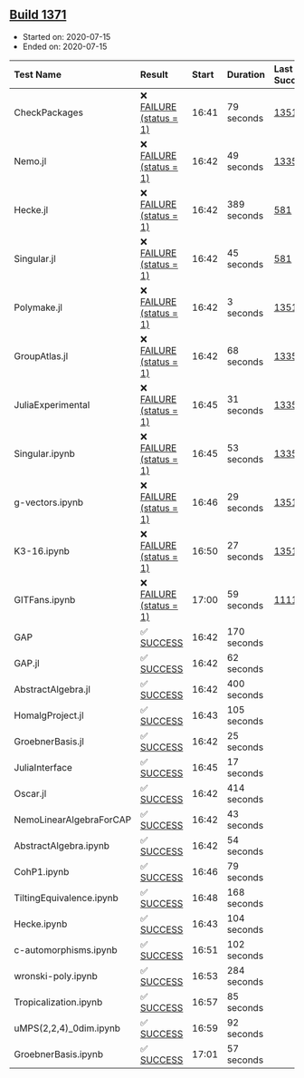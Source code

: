 ## [Build 1371](https://oscarci.mathematik.uni-kl.de/job/oscar-julia-1.4/1371/)

* Started on: 2020-07-15
* Ended on: 2020-07-15

| Test Name    | Result | Start | Duration | Last Success | First Failure |
|:-------------|:-------|:------|:---------|:-------------|:--------------|
| CheckPackages | ❌ [FAILURE (status = 1)](https://oscarci.mathematik.uni-kl.de/job/oscar-julia-1.4/1371/artifact/logs/build-1371/CheckPackages.log) | 16:41 | 79 seconds | [1351](https://oscarci.mathematik.uni-kl.de/job/oscar-julia-1.4/1351/) | [1352](https://oscarci.mathematik.uni-kl.de/job/oscar-julia-1.4/1352/) |
| Nemo.jl | ❌ [FAILURE (status = 1)](https://oscarci.mathematik.uni-kl.de/job/oscar-julia-1.4/1371/artifact/logs/build-1371/Nemo.jl.log) | 16:42 | 49 seconds | [1335](https://oscarci.mathematik.uni-kl.de/job/oscar-julia-1.4/1335/) | [1336](https://oscarci.mathematik.uni-kl.de/job/oscar-julia-1.4/1336/) |
| Hecke.jl | ❌ [FAILURE (status = 1)](https://oscarci.mathematik.uni-kl.de/job/oscar-julia-1.4/1371/artifact/logs/build-1371/Hecke.jl.log) | 16:42 | 389 seconds | [581](https://oscarci.mathematik.uni-kl.de/job/oscar-julia-1.4/581/) | [582](https://oscarci.mathematik.uni-kl.de/job/oscar-julia-1.4/582/) |
| Singular.jl | ❌ [FAILURE (status = 1)](https://oscarci.mathematik.uni-kl.de/job/oscar-julia-1.4/1371/artifact/logs/build-1371/Singular.jl.log) | 16:42 | 45 seconds | [581](https://oscarci.mathematik.uni-kl.de/job/oscar-julia-1.4/581/) | [582](https://oscarci.mathematik.uni-kl.de/job/oscar-julia-1.4/582/) |
| Polymake.jl | ❌ [FAILURE (status = 1)](https://oscarci.mathematik.uni-kl.de/job/oscar-julia-1.4/1371/artifact/logs/build-1371/Polymake.jl.log) | 16:42 | 3 seconds | [1351](https://oscarci.mathematik.uni-kl.de/job/oscar-julia-1.4/1351/) | [1352](https://oscarci.mathematik.uni-kl.de/job/oscar-julia-1.4/1352/) |
| GroupAtlas.jl | ❌ [FAILURE (status = 1)](https://oscarci.mathematik.uni-kl.de/job/oscar-julia-1.4/1371/artifact/logs/build-1371/GroupAtlas.jl.log) | 16:42 | 68 seconds | [1335](https://oscarci.mathematik.uni-kl.de/job/oscar-julia-1.4/1335/) | [1336](https://oscarci.mathematik.uni-kl.de/job/oscar-julia-1.4/1336/) |
| JuliaExperimental | ❌ [FAILURE (status = 1)](https://oscarci.mathematik.uni-kl.de/job/oscar-julia-1.4/1371/artifact/logs/build-1371/JuliaExperimental.log) | 16:45 | 31 seconds | [1335](https://oscarci.mathematik.uni-kl.de/job/oscar-julia-1.4/1335/) | [1336](https://oscarci.mathematik.uni-kl.de/job/oscar-julia-1.4/1336/) |
| Singular.ipynb | ❌ [FAILURE (status = 1)](https://oscarci.mathematik.uni-kl.de/job/oscar-julia-1.4/1371/artifact/logs/build-1371/Singular.ipynb.log) | 16:45 | 53 seconds | [1335](https://oscarci.mathematik.uni-kl.de/job/oscar-julia-1.4/1335/) | [1336](https://oscarci.mathematik.uni-kl.de/job/oscar-julia-1.4/1336/) |
| g-vectors.ipynb | ❌ [FAILURE (status = 1)](https://oscarci.mathematik.uni-kl.de/job/oscar-julia-1.4/1371/artifact/logs/build-1371/g-vectors.ipynb.log) | 16:46 | 29 seconds | [1351](https://oscarci.mathematik.uni-kl.de/job/oscar-julia-1.4/1351/) | [1352](https://oscarci.mathematik.uni-kl.de/job/oscar-julia-1.4/1352/) |
| K3-16.ipynb | ❌ [FAILURE (status = 1)](https://oscarci.mathematik.uni-kl.de/job/oscar-julia-1.4/1371/artifact/logs/build-1371/K3-16.ipynb.log) | 16:50 | 27 seconds | [1351](https://oscarci.mathematik.uni-kl.de/job/oscar-julia-1.4/1351/) | [1352](https://oscarci.mathematik.uni-kl.de/job/oscar-julia-1.4/1352/) |
| GITFans.ipynb | ❌ [FAILURE (status = 1)](https://oscarci.mathematik.uni-kl.de/job/oscar-julia-1.4/1371/artifact/logs/build-1371/GITFans.ipynb.log) | 17:00 | 59 seconds | [1111](https://oscarci.mathematik.uni-kl.de/job/oscar-julia-1.4/1111/) | [1112](https://oscarci.mathematik.uni-kl.de/job/oscar-julia-1.4/1112/) |
| GAP | ✅ [SUCCESS](https://oscarci.mathematik.uni-kl.de/job/oscar-julia-1.4/1371/artifact/logs/build-1371/GAP.log) | 16:42 | 170 seconds |  |  |
| GAP.jl | ✅ [SUCCESS](https://oscarci.mathematik.uni-kl.de/job/oscar-julia-1.4/1371/artifact/logs/build-1371/GAP.jl.log) | 16:42 | 62 seconds |  |  |
| AbstractAlgebra.jl | ✅ [SUCCESS](https://oscarci.mathematik.uni-kl.de/job/oscar-julia-1.4/1371/artifact/logs/build-1371/AbstractAlgebra.jl.log) | 16:42 | 400 seconds |  |  |
| HomalgProject.jl | ✅ [SUCCESS](https://oscarci.mathematik.uni-kl.de/job/oscar-julia-1.4/1371/artifact/logs/build-1371/HomalgProject.jl.log) | 16:43 | 105 seconds |  |  |
| GroebnerBasis.jl | ✅ [SUCCESS](https://oscarci.mathematik.uni-kl.de/job/oscar-julia-1.4/1371/artifact/logs/build-1371/GroebnerBasis.jl.log) | 16:42 | 25 seconds |  |  |
| JuliaInterface | ✅ [SUCCESS](https://oscarci.mathematik.uni-kl.de/job/oscar-julia-1.4/1371/artifact/logs/build-1371/JuliaInterface.log) | 16:45 | 17 seconds |  |  |
| Oscar.jl | ✅ [SUCCESS](https://oscarci.mathematik.uni-kl.de/job/oscar-julia-1.4/1371/artifact/logs/build-1371/Oscar.jl.log) | 16:42 | 414 seconds |  |  |
| NemoLinearAlgebraForCAP | ✅ [SUCCESS](https://oscarci.mathematik.uni-kl.de/job/oscar-julia-1.4/1371/artifact/logs/build-1371/NemoLinearAlgebraForCAP.log) | 16:42 | 43 seconds |  |  |
| AbstractAlgebra.ipynb | ✅ [SUCCESS](https://oscarci.mathematik.uni-kl.de/job/oscar-julia-1.4/1371/artifact/logs/build-1371/AbstractAlgebra.ipynb.log) | 16:42 | 54 seconds |  |  |
| CohP1.ipynb | ✅ [SUCCESS](https://oscarci.mathematik.uni-kl.de/job/oscar-julia-1.4/1371/artifact/logs/build-1371/CohP1.ipynb.log) | 16:46 | 79 seconds |  |  |
| TiltingEquivalence.ipynb | ✅ [SUCCESS](https://oscarci.mathematik.uni-kl.de/job/oscar-julia-1.4/1371/artifact/logs/build-1371/TiltingEquivalence.ipynb.log) | 16:48 | 168 seconds |  |  |
| Hecke.ipynb | ✅ [SUCCESS](https://oscarci.mathematik.uni-kl.de/job/oscar-julia-1.4/1371/artifact/logs/build-1371/Hecke.ipynb.log) | 16:43 | 104 seconds |  |  |
| c-automorphisms.ipynb | ✅ [SUCCESS](https://oscarci.mathematik.uni-kl.de/job/oscar-julia-1.4/1371/artifact/logs/build-1371/c-automorphisms.ipynb.log) | 16:51 | 102 seconds |  |  |
| wronski-poly.ipynb | ✅ [SUCCESS](https://oscarci.mathematik.uni-kl.de/job/oscar-julia-1.4/1371/artifact/logs/build-1371/wronski-poly.ipynb.log) | 16:53 | 284 seconds |  |  |
| Tropicalization.ipynb | ✅ [SUCCESS](https://oscarci.mathematik.uni-kl.de/job/oscar-julia-1.4/1371/artifact/logs/build-1371/Tropicalization.ipynb.log) | 16:57 | 85 seconds |  |  |
| uMPS(2,2,4)_0dim.ipynb | ✅ [SUCCESS](https://oscarci.mathematik.uni-kl.de/job/oscar-julia-1.4/1371/artifact/logs/build-1371/uMPS-2-2-4-_0dim.ipynb.log) | 16:59 | 92 seconds |  |  |
| GroebnerBasis.ipynb | ✅ [SUCCESS](https://oscarci.mathematik.uni-kl.de/job/oscar-julia-1.4/1371/artifact/logs/build-1371/GroebnerBasis.ipynb.log) | 17:01 | 57 seconds |  |  |
